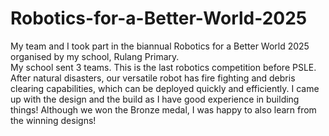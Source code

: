 # Robotics-for-a-Better-World-2025
My team and I took part in the biannual Robotics for a Better World 2025 organised by my school, Rulang Primary.  
My school sent 3 teams.
This is the last robotics competition before PSLE.
After natural disasters, our versatile robot has fire fighting and debris clearing capabilities, which can be deployed quickly and efficiently.
I came up with the design and the build as I have good experience in building things!
Although we won the Bronze medal, I was happy to also learn from the winning designs!

